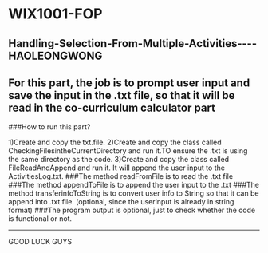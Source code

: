 # WIX1001-FOP

Handling-Selection-From-Multiple-Activities----HAOLEONGWONG
------------------------------------------------------------
For this part, the job is to prompt user input and save the input in the .txt file, so that it will be read in the co-curriculum calculator part
--------------------------------------------------------------------------------------------------------------------------------------------------
###How to run this part?

1)Create and copy the txt.file.
2)Create and copy the class called CheckingFilesintheCurrentDirectory and run it.TO ensure the .txt is using the same directory as the code.
3)Create and copy the class called FileReadAndAppend and run it. It will append the user input to the ActivitiesLog.txt.
###The method readFromFile is to read the .txt file
###The method appendToFile is to append the user input to the .txt
###The method transferinfoToString is to convert user info to String so that it can be append into .txt file. (optional, since the userinput is already in string format)
###The program output is optional, just to check whether the code is functional or not.

------------------------------------------------------------------------------------------------------------------------------------------------
GOOD LUCK GUYS
